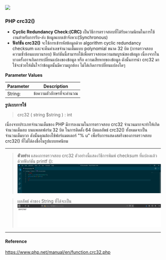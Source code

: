 ![](https://i.php.watch/static/p/31/php-hash-benchmark.png)

### PHP crc32() 
* **Cyclic Redundancy Check:(CRC)** เป็นวิธีการตรวจสอบที่ได้รับความนิยมในการใช้
งานสําหรับการรับ-ส่ง ข้อมูลแบบเข้าจังหวะ(Synchronous)
* **ฟังก์ชัน crc32()** จะใช้การเข้ารหัสข้อมูลด้วย algorithm cyclic redundancy checksum
และจะคืนค่าเลขจำนวนเต็มแบบ polynomial ขนาด 32 บิต (การตรวจสอบความซ้ำซ้อนแบบวนรอบ) 
ฟังก์ชันนี้สามารถใช้เพื่อตรวจสอบความสมบูรณ์ของข้อมูล เนื่องจากในบางครั้งอาจเกิดการเปลี่ยนแปลงของข้อมูล หรือ ความเสียหายของข้อมูล ดังนั้นการนำ crc32 มาใช้จะช่วยให้มั่นใจว่าข้อมูลนั้นมีความถูกต้อง ไม่ได้เกิดการเปลี่ยนแปลงใดๆ

**Parameter Values**

|Parameter|Description  |
|---------|-----------|
|String:|ข้อความตัวอักษรที่จะคำนวณ|  

**รูปแบบการใช้**
  >  crc32 ( string $string ) : int

เนื่องจากประเภทจำนวนเต็มของ PHP มีการลงนามในการตรวจสอบ crc32 จำนวนมากจะทำให้เกิดจำนวนเต็มลบ บนแพลตฟอร์ม 32 บิต ในการติดตั้ง 64 บิตผลลัพธ์ crc32() ทั้งหมดจะเป็นจำนวนเต็มบวก ดังนั้นคุณต้องใช้ฟอร์แมตเตอร์ "% u" เพื่อรับการแสดงสตริงของการตรวจสอบ crc32() ที่ไม่ได้ลงชื่อในรูปแบบทศนิยม

-----------------------
>**ตัวอย่าง**   แสดงการตรวจสอบ crc32 ตัวอย่างนี้แสดงวิธีการพิมพ์ checksum ที่แปลงแล้วด้วยฟังก์ชัน printf ():
![](img/crc32.png)

>ผลลัพธ์ ค่าของ String ที่ได้จะเป็น
![](img/crc32R.png)

-----------------------

#### Reference
https://www.php.net/manual/en/function.crc32.php


    





